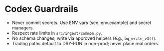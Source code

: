 # Codex Guardrails
- Never commit secrets. Use ENV vars (see .env.example) and secret managers.
- Respect rate limits in `src/ingest/common.py`.
- No schema changes; write via approved helpers (e.g., `bq_write_v3()`).
- Trading paths default to DRY-RUN in non-prod; never place real orders.